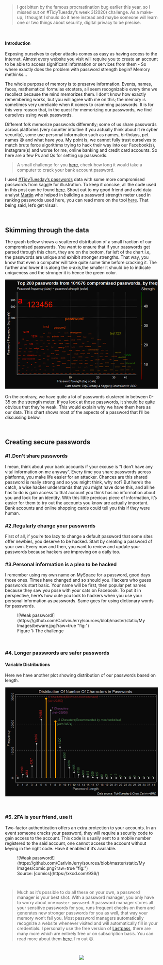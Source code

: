 > I got bitten by the famous procrastination bug earlier this year, so I
> missed out on \#TidyTuesday’s week 3(2020) challenge. As a make-up, I
> thought I should do it here instead and maybe someone will learn one
> or two things about security, digital privacy to be precise.

<br>

#### Introduction

Exposing ourselves to cyber attacks comes as easy as having access to
the internet. Almost every website you visit will require you to create
an account to be able to access significant information or services from
them - So where exactly does the problem with password strength begin?
Memory methinks…

The whole purpose of memory is to preserve information. Events, names,
faces, mathematical formulas etcetera, all seem recognizable every time
we recollect because the mind memorizes them. I don’t know how exactly
remembering works, but you will agree with me on this; the memory is
sometimes very unreliable when it comes to cramming passwords. It is for
this very reason that, in the quest for memorizing our passwords, we
find ourselves using weak passwords.

Different folk memorize passwords differently; some of us share
passwords across platforms (very counter intuitive if you actually think
about it re cyber security), some use personal information such as
names, birthdays, pet names 😆 and what have you. My point is, we cannot
fully trust ourselves to match brute force algorithms trying to hack
their way into our Facebook(s), Instagram(s) and worse for me, online
banking and credit card accounts. So here are a few Ps and Qs for
setting up passwords.

> A small challenge for you [here](https://howsecureismypassword.net/),
> check how long it would take a computer to crack your bank account
> password.

I used [\#TidyTuesday’s
passwords](https://github.com/rfordatascience/tidytuesday/blob/master/data/2020/2020-01-14/readme.md)
data with some more compromised passwords from kaggle for illustration.
To keep it concise, all the code used in this post can be found
[here](https://github.com/CarlvinJerry/sources/blob/master/content/post/password-etiquette/index.Rmd).
Shout out to my good friend and avid data analyst
[Martin](https://www.linkedin.com/in/martin-wanjiru-98414111a/) who
helped in building a password strength meter used in ranking passwords
used here, you can read more on the tool
[here](https://ndirangumartin.netlify.app/post/password-meter-in-r/).
That being said, let’s get visual.

<br>

Skimming through the data
-------------------------

The graph bellow shows a scattered distribution of a small fraction of
our compromised passwords. You want to ensure that if your passwords get
parsed through this chart, they are on the bottom, far left of the chart
i.e, the passwords are unique and exhibit stronger strengths. That way,
you know that even a computer will take quite some time before cracking
it. The further and lower it is along the x-axis,the smaller it should
be to indicate uniqueness and the stronger it is hence the green color.

![](index_files/figure-markdown_strict/ChatterPlot-1.png)

On the contrary, we have quite a lot of passwords clustered in between
0-35 on the strength meter. If you look at those passwords, it should be
quite obvious that they’re weak. This would explain why we have them
here as our data. This chart shows most of the aspects of a password
that I’ll be discussing below.

<br>

Creating secure passwords
-------------------------

### \#1.Don’t share passwords

I mean, think about your bank accounts if your excuse is “I don’t have
any vital information on me anyway”. Every time you share passwords
across platforms, you make life easier for an attacker. Chances are this
shared password is really strong and so you might think, why not? But
here’s the catch, a wise hacker understands that you might have done
this, and all he has to do is gain access to that account you think has
no information about you and look for an identity. With this little
precious piece of information, it’s easier for them to try out the
accounts you know are actually important. Bank accounts and online
shopping cards could tell you this if they were human.

### \#2.Regularly change your passwords

First of all, if you’re too lazy to change a default password that some
sites offer newbies, you deserve to be hacked. Start by creating a
password of your own. Every now and then, you want to review and update
your passwords because hackers are improving on a daily too.

### \#3.Personal information is a plea to be hacked

I remember using my own name on MySpace for a password, good days those
ones. Times have changed and so should you. Hackers who guess passwords
start basic. Your name will be first, then popular pet names because
they saw you pose with your cats on Facebook. To put it in perspective,
here’s how cute you look to hackers when you use your personal
information as passwords. Same goes for using dictionary words for
passwords.

</center>
<figure>
![Weak
password!](https://github.com/CarlvinJerry/sources/blob/master/static/MyImages/beware.jpg?raw=true "fig:")
<figcaption>
Figure 1: The challenge
</figcaption>
</figure>
</center>

<br>

### \#4. Longer passwords are safer passwords

#### Variable Distributions

Here we have another plot showing distribution of our passwords based on
length.

![](index_files/figure-markdown_strict/passwords%20length-1.png)

<br>

### \#5. 2FA is your friend, use it

Two-factor authentication offers an extra protection to your accounts.
In an event someone cracks your password, they will require a security
code to gain access to the account. This code is usually sent to a
mobile number registered to the said account, one cannot access the
account without keying in the right code. Have it enabled if it’s
available.

</center>
<figure>
![Weak
password!](https://github.com/CarlvinJerry/sources/blob/master/static/MyImages/comic.png?raw=true "fig:")
<figcaption>
Source: [comics](https://xkcd.com/936/)
</figcaption>
</figure>
</center>

<br>

> Much as it’s possible to do all these on your own, a password manager
> is your best shot. With a password manager, you only have to worry
> about one `master password`. A password manager stores all your
> sensitive passwords for you, runs frequent checks on them and
> generates new stronger passwords for you as well, that way your memory
> won’t fail you. Most password managers automatically recognize a
> website whenever visited and will automatically fill in your
> credentials. I personally use the free version of
> [Lastpass](https://www.lastpass.com/), there are many more which are
> entirely free or on subscription basis. You can read more about them
> [here](https://en.wikipedia.org/wiki/Password_manager). I’m out 😄.

<br>

<center>

![](https://fontmeme.com/permalink/190129/8b378e9ce35b7a28dd150c4f1d656807.png)

<center>

<br>
